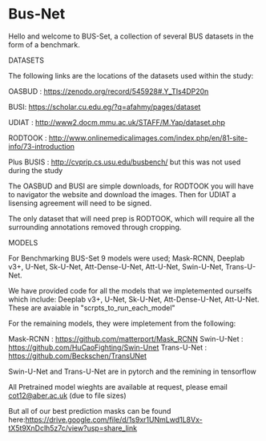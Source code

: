 # Bus-Net
Hello and welcome to BUS-Set, a collection of several BUS datasets in the form of a benchmark.

DATASETS

The following links are the locations of the datasets used within the study:

OASBUD : https://zenodo.org/record/545928#.Y_TIs4DP20n

BUSI: https://scholar.cu.edu.eg/?q=afahmy/pages/dataset

UDIAT : http://www2.docm.mmu.ac.uk/STAFF/M.Yap/dataset.php

RODTOOK : http://www.onlinemedicalimages.com/index.php/en/81-site-info/73-introduction

Plus BUSIS : http://cvprip.cs.usu.edu/busbench/  but this was not used during the study


The OASBUD and BUSI are simple downloads, for RODTOOK you will have to navigator the website and download the images. 
Then for UDIAT a lisensing agreement will need to be signed. 

The only dataset that will need prep is RODTOOK, which will require all the surrounding annotations removed through cropping.

MODELS

For Benchmarking BUS-Set 9 models were used; Mask-RCNN, Deeplab v3+, U-Net, Sk-U-Net, Att-Dense-U-Net, Att-U-Net, Swin-U-Net, Trans-U-Net.

We have provided code for all the models that we impletemented ourselfs which include: Deeplab v3+, U-Net, Sk-U-Net, Att-Dense-U-Net, Att-U-Net. 
These are avaiable in "scrpts_to_run_each_model"

For the remaining models, they were impletement from the following:

Mask-RCNN : https://github.com/matterport/Mask_RCNN
Swin-U-Net : https://github.com/HuCaoFighting/Swin-Unet
Trans-U-Net : https://github.com/Beckschen/TransUNet

Swin-U-Net and Trans-U-Net are in pytorch and the remining in tensorflow

All Pretrained model wieghts are available at request, please email cot12@aber.ac.uk (due to file sizes)

But all of our best prediction masks can be found here:https://drive.google.com/file/d/1s9xr1UNmLwd1L8Vx-tX5t9XnDclh5z7c/view?usp=share_link
